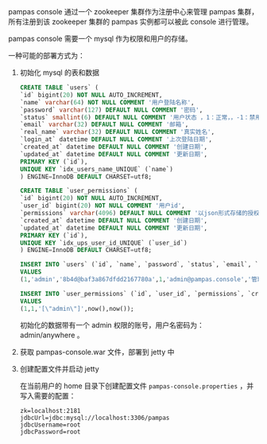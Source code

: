 pampas console 通过一个 zookeeper 集群作为注册中心来管理 pampas 集群，所有注册到该 zookeeper 集群的 pampas 实例都可以被此 console 进行管理。

pampas console 需要一个 mysql 作为权限和用户的存储。

一种可能的部署方式为：

1.  初始化 mysql 的表和数据

    ```sql
    CREATE TABLE `users` (
    `id` bigint(20) NOT NULL AUTO_INCREMENT,​
    `name` varchar(64) NOT NULL COMMENT '用户登陆名称',​
    `password` varchar(127) DEFAULT NULL COMMENT '密码',​
    `status` smallint(6) DEFAULT NULL COMMENT '用户状态 ，1：正常，，-1：禁用',​
    `email` varchar(32) DEFAULT NULL COMMENT '邮箱',​
    `real_name` varchar(32) DEFAULT NULL COMMENT '真实姓名',​
    `login_at` datetime DEFAULT NULL COMMENT '上次登陆日期',​
    `created_at` datetime DEFAULT NULL COMMENT '创建日期',​
    `updated_at` datetime DEFAULT NULL COMMENT '更新日期',​
    PRIMARY KEY (`id`),​
    UNIQUE KEY `idx_users_name_UNIQUE` (`name`)
    ) ENGINE=InnoDB DEFAULT CHARSET=utf8;

    CREATE TABLE `user_permissions` (
    `id` bigint(20) NOT NULL AUTO_INCREMENT,​
    `user_id` bigint(20) NOT NULL COMMENT '用户id',​
    `permissions` varchar(4096) DEFAULT NULL COMMENT '以json形式存储的授权列表',​
    `created_at` datetime DEFAULT NULL COMMENT '创建日期',​
    `updated_at` datetime DEFAULT NULL COMMENT '更新日期',​
    PRIMARY KEY (`id`),​
    UNIQUE KEY `idx_ups_user_id_UNIQUE` (`user_id`)
    ) ENGINE=InnoDB DEFAULT CHARSET=utf8;

    INSERT INTO `users` (`id`,​ `name`,​ `password`,​ `status`,​ `email`,​ `real_name`,​ `login_at`,​ `created_at`,​ `updated_at`)
    VALUES
    (1,​'admin',​'8b4d@baf3a867dfdd2167780a',​1,​'admin@pampas.console',​'管理员',null,now(),now());

    INSERT INTO `user_permissions` (`id`,​ `user_id`,​ `permissions`,​ `created_at`,​ `updated_at`)
    VALUES
    (1,​1,​'[\"admin\"]',now(),now());
    ```

    初始化的数据带有一个 admin 权限的账号，用户名密码为：admin/anywhere 。

2.  获取 pampas-console.war 文件，部署到 jetty 中

3.  创建配置文件并启动 jetty

    在当前用户的 home 目录下创建配置文件 `pampas-console.properties` ，并写入需要的配置：

    ```
    zk=localhost:2181
    jdbcUrl=jdbc:mysql://localhost:3306/pampas
    jdbcUsername=root
    jdbcPassword=root
    ```

